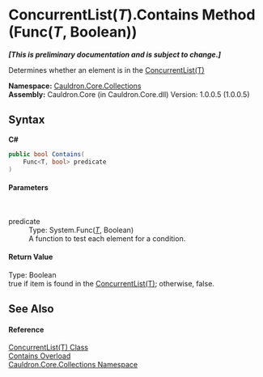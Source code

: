 # ConcurrentList(*T*).Contains Method (Func(*T*, Boolean))
 _**\[This is preliminary documentation and is subject to change.\]**_

Determines whether an element is in the <a href="T_Cauldron_Core_Collections_ConcurrentList_1">ConcurrentList(T)</a>

**Namespace:**&nbsp;<a href="N_Cauldron_Core_Collections">Cauldron.Core.Collections</a><br />**Assembly:**&nbsp;Cauldron.Core (in Cauldron.Core.dll) Version: 1.0.0.5 (1.0.0.5)

## Syntax

**C#**<br />
``` C#
public bool Contains(
	Func<T, bool> predicate
)
```


#### Parameters
&nbsp;<dl><dt>predicate</dt><dd>Type: System.Func(<a href="T_Cauldron_Core_Collections_ConcurrentList_1">*T*</a>, Boolean)<br />A function to test each element for a condition.</dd></dl>

#### Return Value
Type: Boolean<br />true if item is found in the <a href="T_Cauldron_Core_Collections_ConcurrentList_1">ConcurrentList(T)</a>; otherwise, false.

## See Also


#### Reference
<a href="T_Cauldron_Core_Collections_ConcurrentList_1">ConcurrentList(T) Class</a><br /><a href="Overload_Cauldron_Core_Collections_ConcurrentList_1_Contains">Contains Overload</a><br /><a href="N_Cauldron_Core_Collections">Cauldron.Core.Collections Namespace</a><br />